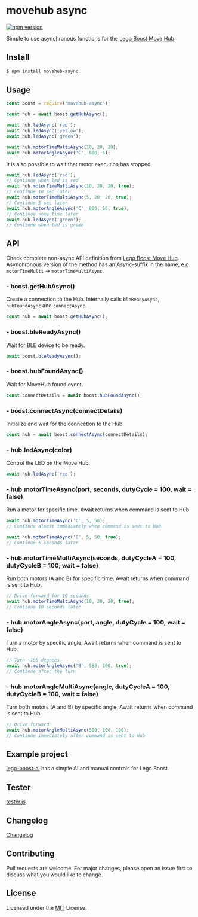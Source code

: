 # movehub async

[![npm version](https://badge.fury.io/js/movehub-async.svg)](https://badge.fury.io/js/movehub-async)

Simple to use asynchronous functions for the [Lego Boost Move Hub](https://github.com/hobbyquaker/node-movehub)

## Install

```sh
$ npm install movehub-async
```

## Usage

```js
const boost = require('movehub-async');

const hub = await boost.getHubAsync();

await hub.ledAsync('red');
await hub.ledAsync('yellow');
await hub.ledAsync('green');

await hub.motorTimeMultiAsync(10, 20, 20);
await hub.motorAngleAsync('C', 600, 5);
```

It is also possible to wait that motor execution has stopped

```js
await hub.ledAsync('red');
// Continue when led is red
await hub.motorTimeMultiAsync(10, 20, 20, true);
// Continue 10 sec later
await hub.motorTimeMultiAsync(5, 20, 20, true);
// Continue 5 sec later
await hub.motorAngleAsync('C', 800, 50, true);
// Continue some time later
await hub.ledAsync('green');
// Continue when led is green
```

## API

Check complete non-async API definition from [Lego Boost Move Hub](https://github.com/hobbyquaker/node-movehub). Asynchronous version of the method has an _Async_-suffix in the name, e.g. `motorTimeMulti` -> `motorTimeMultiAsync`.

### - boost.getHubAsync()

Create a connection to the Hub. Internally calls `bleReadyAsync`, `hubFoundAsync` and `connectAsync`.

```js
const hub = await boost.getHubAsync();
```

### - boost.bleReadyAsync()

Wait for BLE device to be ready.

```js
await boost.bleReadyAsync();
```

### - boost.hubFoundAsync()

Wait for MoveHub found event.

```js
const connectDetails = await boost.hubFoundAsync();
```

### - boost.connectAsync(connectDetails)

Initialize and wait for the connection to the Hub.

```js
const hub = await boost.connectAsync(connectDetails);
```

### - hub.ledAsync(color)

Control the LED on the Move Hub.

```js
await hub.ledAsync('red');
```

### - hub.motorTimeAsync(port, seconds, dutyCycle = 100, wait = false)

Run a motor for specific time. Await returns when command is sent to Hub.

```js
await hub.motorTimeAsync('C', 5, 50);
// Continue almost immediately when command is sent to Hub

await hub.motorTimeAsync('C', 5, 50, true);
// Continue 5 seconds later
```

### - hub.motorTimeMultiAsync(seconds, dutyCycleA = 100, dutyCycleB = 100, wait = false)

Run both motors (A and B) for specific time. Await returns when command is sent to Hub.

```js
// Drive forward for 10 seconds
await hub.motorTimeMultiAsync(10, 20, 20, true);
// Continue 10 seconds later
```

### - hub.motorAngleAsync(port, angle, dutyCycle = 100, wait = false)

Turn a motor by specific angle. Await returns when command is sent to Hub.

```js
// Turn ~180 degrees  
await hub.motorAngleAsync('B', 980, 100, true);
// Continue after the turn
```

### - hub.motorAngleMultiAsync(angle, dutyCycleA = 100, dutyCycleB = 100, wait = false)

Turn both motors (A and B) by specific angle. Await returns when command is sent to Hub.

```js
// Drive forward
await hub.motorAngleMultiAsync(500, 100, 100);
// Continue immediately after command is sent to Hub
```

## Example project

[lego-boost-ai](https://github.com/ttu/lego-boost-ai) has a simple AI and manual controls for Lego Boost.

## Tester

[tester.js](https://github.com/ttu/node-movehub-async/blob/master/tester.js)

## Changelog

[Changelog](https://github.com/ttu/node-movehub-async/blob/master/CHANGELOG.md)

## Contributing

Pull requests are welcome. For major changes, please open an issue first to discuss what you would like to change.

## License

Licensed under the [MIT](https://github.com/ttu/node-movehub-async/blob/master/LICENSE) License.